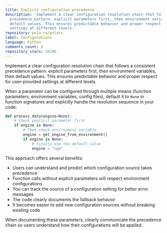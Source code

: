 ```yaml
---
title: Explicit configuration precedence
description: 'Implement a clear configuration resolution chain that follows a consistent
  precedence pattern: explicit parameters first, then environment variables, then
  default values. This ensures predictable behavior and proper respect for user-provided
  settings at different levels.'
repository: pola-rs/polars
label: Configurations
language: Python
comments_count: 5
repository_stars: 34296
---
```


Implement a clear configuration resolution chain that follows a consistent precedence pattern: explicit parameters first, then environment variables, then default values. This ensures predictable behavior and proper respect for user-provided settings at different levels.

When a parameter can be configured through multiple means (function parameters, environment variables, config files), default it to `None` in function signatures and explicitly handle the resolution sequence in your code:

```python
def process_data(engine=None):
    # Check explicit parameter first
    if engine is None:
        # Then check environment variable
        engine = get_engine_from_environment()
        if engine is None:
            # Finally use the default value
            engine = "cpu"
```

This approach offers several benefits:
- Users can understand and predict which configuration source takes precedence
- Function calls without explicit parameters will respect environment configurations
- You can track the source of a configuration setting for better error messages
- The code clearly documents the fallback behavior
- It becomes easier to add new configuration sources without breaking existing code

When documenting these parameters, clearly communicate the precedence chain so users understand how their configurations will be applied.